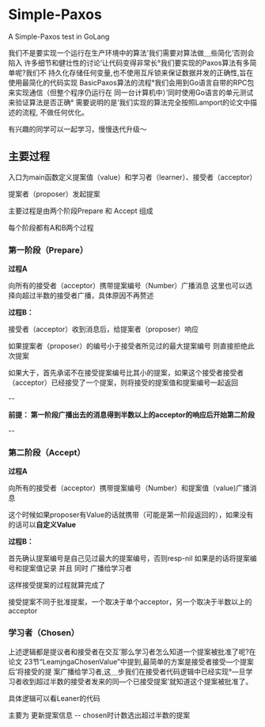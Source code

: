 # Simple-Paxos
A Simple-Paxos test in GoLang


我们不是要实现一个运行在生产环境中的算法’我们需要对算法做＿些简化’否则会陷入
许多细节和健壮性的讨论’让代码变得非常长°我们要实现的Paxos算法有多简单呢?我们不
持久化存储任何变量,也不使用互斥锁来保证数据并发的正确性,旨在使用最简化的代码实现
BasicPaxos算法的流程°我们会用到Go语言自带的RPC包来实现通信（但整个程序仍运行在
同一台计算机中）’同时使用Go语言的单元测试来验证算法是否正确°
需要说明的是’我们实现的算法完全按照Lamport的论文中描述的流程,
不做任何优化。


有兴趣的同学可以一起学习，慢慢迭代升级～

## 主要过程

入口为main函数定义提案值（value）和学习者（learner）、接受者（acceptor）


提案者（proposer）发起提案


主要过程是由两个阶段Prepare 和 Accept 组成


每个阶段都有A和B两个过程

### **第一阶段（Prepare）**
**过程A**

向所有的接受者（acceptor）携带提案编号（Number）广播消息
这里也可以选择向超过半数的接受者广播，具体原因不再赘述

**过程B：**

接受者（acceptor）收到消息后，给提案者（proposer）响应

如果提案者（proposer）的编号小于接受者所见过的最大提案编号 则直接拒绝此次提案

如果大于，首先承诺不在接受提案编号比其小的提案，如果这个接受者接受者（acceptor）已经接受了一个提案，则将接受的提案值和提案编号一起返回

--

**前提： 第一阶段广播出去的消息得到半数以上的acceptor的响应后开始第二阶段**

--

### **第二阶段（Accept）**
**过程A**


向所有的接受者（acceptor）携带提案编号（Number）和提案值（value)广播消息

这个时候如果proposer有Value的话就携带（可能是第一阶段返回的），如果没有的话可以**自定义Value**


**过程B：**

首先确认提案编号是自己见过最大的提案编号，否则resp-nil
如果是的话将提案编号和提案值记录 并且 同时 广播给学习者


这样接受提案的过程就算完成了

接受提案不同于批准提案，一个取决于单个acceptor，另一个取决于半数以上的acceptor

### **学习者（Chosen）**

上述逻辑都是提议者和接受者在交互’那么学习者怎么知道一个提案被批准了呢?在论文
23节“LeamjngaChosenValue”中提到,最简单的方案是接受者接受—个提案后’将接受的提
案广播给学习者,这＿步我们在接受者代码逻辑中已经实现°—旦学习者收到超过半数的接受者发来的同—个已接受提案’就知道这个提案被批准了。


具体逻辑可以看Leaner的代码

主要为 更新提案信息  -- chosen时计数选出超过半数的提案



